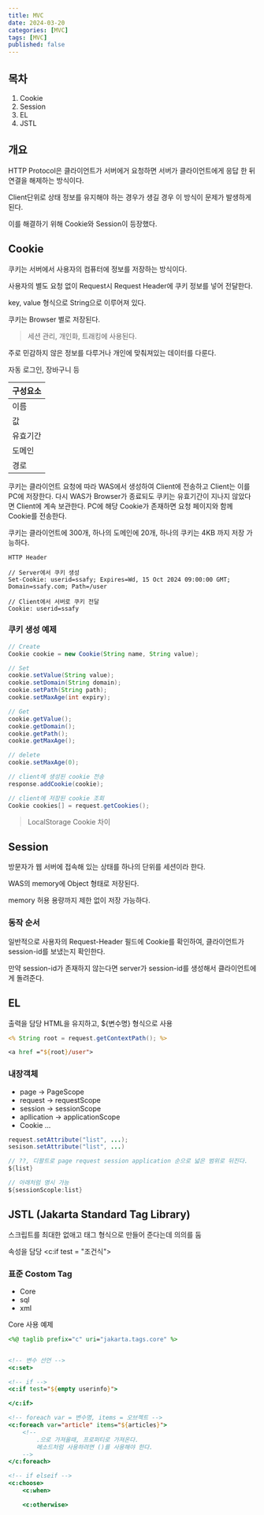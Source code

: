 ```yaml
---
title: MVC
date: 2024-03-20
categories: [MVC]
tags: [MVC]
published: false
---
```


## 목차

1. Cookie
1. Session
1. EL
1. JSTL

## 개요

HTTP Protocol은 클라이언트가 서버에거 요청하면 서버가 클라이언트에게 응답 한 뒤 연결을 해제하는 방식이다.

Client단위로 상태 정보를 유지해야 하는 경우가 생길 경우 이 방식이 문제가 발생하게 된다.

이를 해결하기 위해 Cookie와 Session이 등장했다.

## Cookie

쿠키는 서버에서 사용자의 컴퓨터에 정보를 저장하는 방식이다.

사용자의 별도 요청 없이 Request시 Request Header에 쿠키 정보를 넣어 전달한다.

key, value 형식으로 String으로 이루어져 있다.

쿠키는 Browser 별로 저장된다.

> 세션 관리, 개인화, 트래킹에 사용된다.

주로 민감하지 않은 정보를 다루거나 개인에 맞춰져있는 데이터를 다룬다.

자동 로그인, 장바구니 등

| 구성요소 |
| -------- |
| 이름     |
| 값       |
| 유효기간 |
| 도메인   |
| 경로     |

쿠키는 클라이언트 요청에 따라 WAS에서 생성하여 Client에 전송하고 Client는 이를 PC에 저장한다. 다시 WAS가 Browser가 종료되도 쿠키는 유효기간이 지나지 않았다면 Client에 계속 보관한다. PC에 해당 Cookie가 존재하면 요청 페이지와 함께 Cookie를 전송한다.

쿠키는 클라이언트에 300개, 하나의 도메인에 20개, 하나의 쿠키는 4KB 까지 저장 가능하다.

`HTTP Header`

```
// Server에서 쿠키 생성
Set-Cookie: userid=ssafy; Expires=Wd, 15 Oct 2024 09:00:00 GMT; Domain=ssafy.com; Path=/user

// Client에서 서버로 쿠키 전달
Cookie: userid=ssafy
```

### 쿠키 생성 예제

```java
// Create
Cookie cookie = new Cookie(String name, String value);

// Set
cookie.setValue(String value);
cookie.setDomain(String domain);
cookie.setPath(String path);
cookie.setMaxAge(int expiry);

// Get
cookie.getValue();
cookie.getDomain();
cookie.getPath();
cookie.getMaxAge();

// delete
cookie.setMaxAge(0);

// client에 생성된 cookie 전송
response.addCookie(cookie);

// client에 저장된 cookie 조회
Cookie cookies[] = request.getCookies();
```

> LocalStorage Cookie 차이

## Session

방문자가 웹 서버에 접속해 있는 상태를 하나의 단위를 세션이라 한다.

WAS의 memory에 Object 형태로 저장된다.

memory 허용 용량까지 제한 없이 저장 가능하다.

### 동작 순서

일반적으로 사용자의 Request-Header 필드에 Cookie를 확인하여, 클라이언트가 session-id를 보냈는지 확인한다.

만약 session-id가 존재하지 않는다면 server가 session-id를 생성해서 클라이언트에게 돌려준다.

## EL

출력을 담당 HTML을 유지하고, ${변수명} 형식으로 사용

```jsp
<% String root = request.getContextPath(); %>

<a href ="${root}/user">
```

### 내장객체

- page -> PageScope
- request -> requestScope
- session -> sessionScope
- apllication -> applicationScope
- Cookie
  ...

```java
request.setAttribute("list", ...);
sesison.setAttribute("list", ...)

// ??, 디팔트로 page request session application 순으로 넓은 범위로 뒤진다.
${list}

// 아래처럼 명시 가능
${sessionScople:list}
```

## JSTL (Jakarta Standard Tag Library)

스크립트를 최대한 없애고 태그 형식으로 만들어 준다는데 의의를 둠

속성을 담당 \<c:if test = "조건식">

### 표준 Costom Tag

- Core
- sql
- xml

Core 사용 예제

```jsp
<%@ taglib prefix="c" uri="jakarta.tags.core" %>


<!-- 변수 선언 -->
<c:set>

<!-- if -->
<c:if test="${empty userinfo}">

</c:if>

<!-- foreach var = 변수명, items = 오브젝트 -->
<c:foreach var="article" items="${articles}">
    <!--
        .으로 가져올때, 프로퍼티로 가져온다.
        메소드처럼 사용하려면 ()를 사용해야 한다.
    -->
</c:foreach>

<!-- if elseif -->
<c:choose>
    <c:when>

    <c:otherwise>
```
